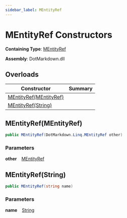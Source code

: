 ```yaml
---
sidebar_label: MEntityRef
---
```


# MEntityRef Constructors

**Containing Type**: [MEntityRef](../index.md)

**Assembly**: DotMarkdown\.dll

## Overloads

| Constructor | Summary |
| ----------- | ------- |
| [MEntityRef(MEntityRef)](#286746329) | |
| [MEntityRef(String)](#3732243605) | |

<a id="286746329"></a>

## MEntityRef\(MEntityRef\) 

```csharp
public MEntityRef(DotMarkdown.Linq.MEntityRef other)
```

### Parameters

**other** &ensp; [MEntityRef](../index.md)<a id="3732243605"></a>

## MEntityRef\(String\) 

```csharp
public MEntityRef(string name)
```

### Parameters

**name** &ensp; [String](https://docs.microsoft.com/en-us/dotnet/api/system.string)
